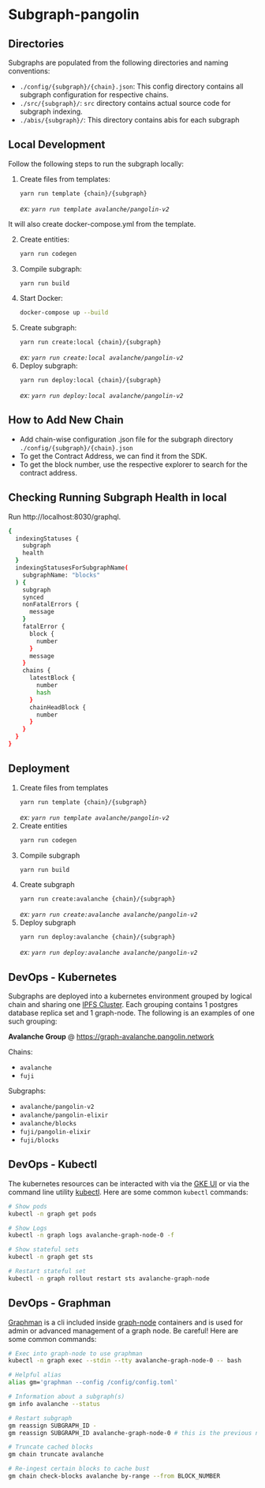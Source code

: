# Subgraph-pangolin

## Directories

Subgraphs are populated from the following directories and naming conventions:

- `./config/{subgraph}/{chain}.json`: This config directory contains all subgraph configuration for respective chains.
- `./src/{subgraph}/`: `src` directory contains actual source code for subgraph indexing. 
-  `./abis/{subgraph}/`: This directory contains abis for each subgraph

## Local Development

Follow the following steps to run the subgraph locally:

1) Create files from templates:
    ```bash
    yarn run template {chain}/{subgraph}
    ```
    _ex: `yarn run template avalanche/pangolin-v2`_

It will also create docker-compose.yml from the template. 

2) Create entities:
    ```bash
    yarn run codegen
    ```
3) Compile subgraph:
    ```bash
    yarn run build
    ```
4) Start Docker:
    ```bash
    docker-compose up --build
    ```
5) Create subgraph:
    ```bash
    yarn run create:local {chain}/{subgraph}
    ```
    _ex: `yarn run create:local avalanche/pangolin-v2`_
6) Deploy subgraph:
    ```bash
    yarn run deploy:local {chain}/{subgraph}
    ```
   _ex: `yarn run deploy:local avalanche/pangolin-v2`_


## How to Add New Chain

- Add chain-wise configuration .json file for the subgraph directory `./config/{subgraph}/{chain}.json` 
- To get the Contract Address, we can find it from the SDK. 
- To get the block number, use the respective explorer to search for the contract address.

## Checking Running Subgraph Health in local

Run http://localhost:8030/graphql.

```bash
{
  indexingStatuses {
    subgraph
    health
  }
  indexingStatusesForSubgraphName(
    subgraphName: "blocks"
  ) {
    subgraph
    synced
    nonFatalErrors {
      message
    }
    fatalError {
      block {
        number
      }
      message
    }
    chains {
      latestBlock {
        number
        hash
      }
      chainHeadBlock {
        number
      }
    }
  }
}
 ```


## Deployment

1) Create files from templates
    ```bash
    yarn run template {chain}/{subgraph}
    ```
    _ex: `yarn run template avalanche/pangolin-v2`_
2) Create entities
    ```bash
    yarn run codegen
    ```
3) Compile subgraph
    ```bash
    yarn run build
    ```
4) Create subgraph
    ```bash
    yarn run create:avalanche {chain}/{subgraph}
    ```
    _ex: `yarn run create:avalanche avalanche/pangolin-v2`_
5) Deploy subgraph
    ```bash
    yarn run deploy:avalanche {chain}/{subgraph}
    ```
   _ex: `yarn run deploy:avalanche avalanche/pangolin-v2`_

## DevOps - Kubernetes

Subgraphs are deployed into a kubernetes environment grouped by logical chain and sharing one 
[IPFS Cluster](https://ipfscluster.io). Each grouping contains 1 postgres database replica set and 1 graph-node.
The following is an examples of one such grouping:

**Avalanche Group** @ https://graph-avalanche.pangolin.network

Chains:
* `avalanche`
* `fuji`

Subgraphs:
* `avalanche/pangolin-v2`
* `avalanche/pangolin-elixir`
* `avalanche/blocks`
* `fuji/pangolin-elixir`
* `fuji/blocks`

## DevOps - Kubectl

The kubernetes resources can be interacted with via the [GKE UI](https://console.cloud.google.com/kubernetes/workload/overview?project=pango-prod) 
or via the command line utility [kubectl](https://kubernetes.io/docs/reference/kubectl). Here are some common `kubectl` commands:

```bash
# Show pods
kubectl -n graph get pods

# Show Logs
kubectl -n graph logs avalanche-graph-node-0 -f

# Show stateful sets
kubectl -n graph get sts

# Restart stateful set
kubectl -n graph rollout restart sts avalanche-graph-node
```

## DevOps - Graphman

[Graphman](https://github.com/graphprotocol/graph-node/blob/master/docs/graphman.md) is a cli included inside 
[graph-node](https://github.com/graphprotocol/graph-node) containers and is used for admin or advanced management of a 
graph node. Be careful! Here are some common commands:

```bash
# Exec into graph-node to use graphman
kubectl -n graph exec --stdin --tty avalanche-graph-node-0 -- bash

# Helpful alias
alias gm='graphman --config /config/config.toml'

# Information about a subgraph(s)
gm info avalanche --status

# Restart subgraph
gm reassign SUBGRAPH_ID -
gm reassign SUBGRAPH_ID avalanche-graph-node-0 # this is the previous node_id before it was reassigned to '-'

# Truncate cached blocks
gm chain truncate avalanche

# Re-ingest certain blocks to cache bust
gm chain check-blocks avalanche by-range --from BLOCK_NUMBER
```